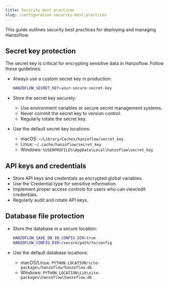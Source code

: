 ```yaml
---
title: Security best practices
slug: /configuration-security-best-practices
---
```


This guide outlines security best practices for deploying and managing Hanzoflow.

## Secret key protection

The secret key is critical for encrypting sensitive data in Hanzoflow. Follow these guidelines:

- Always use a custom secret key in production:

  ```bash
  HANZOFLOW_SECRET_KEY=your-secure-secret-key
  ```

- Store the secret key securely:

  - Use environment variables or secure secret management systems.
  - Never commit the secret key to version control.
  - Regularly rotate the secret key.

- Use the default secret key locations:
  - macOS: `~/Library/Caches/hanzoflow/secret_key`
  - Linux: `~/.cache/hanzoflow/secret_key`
  - Windows: `%USERPROFILE%\AppData\Local\hanzoflow\secret_key`

## API keys and credentials

- Store API keys and credentials as encrypted global variables.
- Use the Credential type for sensitive information.
- Implement proper access controls for users who can view/edit credentials.
- Regularly audit and rotate API keys.

## Database file protection

- Store the database in a secure location:

   ```bash
   HANZOFLOW_SAVE_DB_IN_CONFIG_DIR=true
   HANZOFLOW_CONFIG_DIR=/secure/path/to/config
   ```

- Use the default database locations:
   - macOS/Linux: `PYTHON_LOCATION/site-packages/hanzoflow/hanzoflow.db`
   - Windows: `PYTHON_LOCATION\Lib\site-packages\hanzoflow\hanzoflow.db`
